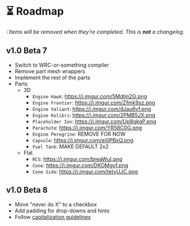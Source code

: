 # ⏳ Roadmap

_❕ Items will be removed when they're completed. This is **not** a changelog._

## v1.0 Beta 7

- Switch to WRC-or-something compiler
- Remove part mesh wrappers
- Implement the rest of the parts
- Parts
  - 3D
    - `Engine Hawk`: https://i.imgur.com/5MdIm2G.png
    - `Engine Frontier`: https://i.imgur.com/Zfmk9sz.png
    - `Engine Valiant`: https://i.imgur.com/dJau6vf.png
    - `Engine Kolibri`: https://i.imgur.com/2PMB5JX.png
    - `Placeholder Ion`: https://i.imgur.com/Up8gkgP.png
    - `Parachute`: https://i.imgur.com/YR58C0G.png
    - `Engine Peregrine`: REMOVE FOR NOW
    - `Capsule`: https://i.imgur.com/ei0PBxQ.png
    - `Fuel Tank`: MAKE DEFAULT 2x2
  - Flat
    - `RCS`: https://i.imgur.com/breaWuI.png
    - `Cone`: https://i.imgur.com/DKOMgyf.png
    - `Cone Side`: https://i.imgur.com/tetvUJC.png

## v1.0 Beta 8

- Move "never do X" to a checkbox
- Add padding for drop-downs and hints
- Follow [capitalization guidelines](https://learn.microsoft.com/en-us/style-guide/capitalization)
